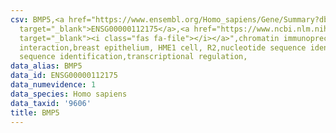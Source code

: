 ```yaml
---
csv: BMP5,<a href="https://www.ensembl.org/Homo_sapiens/Gene/Summary?db=core;g=ENSG00000112175"
  target="_blank">ENSG00000112175</a>,<a href="https://www.ncbi.nlm.nih.gov/pubmed/22863008"
  target="_blank"><i class="fas fa-file"></i></a>",chromatin immunoprecipitation assay,direct
  interaction,breast epithelium, HME1 cell, R2,nucleotide sequence identification,nucleotide
  sequence identification,transcriptional regulation,
data_alias: BMP5
data_id: ENSG00000112175
data_numevidence: 1
data_species: Homo sapiens
data_taxid: '9606'
title: BMP5
---
```

